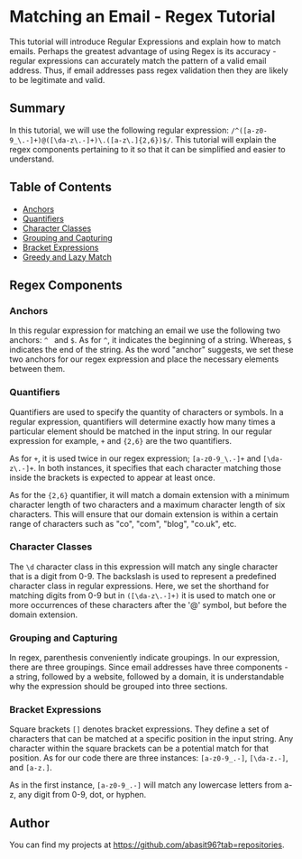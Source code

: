 # Matching an Email - Regex Tutorial


This tutorial will introduce Regular Expressions and explain how to match emails. Perhaps the greatest advantage of using Regex is its accuracy - regular expressions can accurately match the pattern of a valid email address. Thus, if email addresses pass regex validation then they are likely to be legitimate and valid.


## Summary


In this tutorial, we will use the following regular expression: `/^([a-z0-9_\.-]+)@([\da-z\.-]+)\.([a-z\.]{2,6})$/`. This tutorial will explain the regex components pertaining to it so that it can be simplified and easier to understand.


## Table of Contents


- [Anchors](#anchors)
- [Quantifiers](#quantifiers)
- [Character Classes](#character-classes)
- [Grouping and Capturing](#grouping-and-capturing)
- [Bracket Expressions](#bracket-expressions)
- [Greedy and Lazy Match](#greedy-and-lazy-match)


## Regex Components


### Anchors


In this regular expression for matching an email we use the following two anchors: `^ ` and `$`. As for `^`, it indicates the beginning of a string. Whereas, `$` indicates the end of the string. As the word "anchor" suggests, we set these two anchors for our regex expression and place the necessary elements between them.


### Quantifiers


Quantifiers are used to specify the quantity of characters or symbols. In a regular expression, quantifiers will determine exactly how many times a particular element should be matched in the input string. In our regular expression for example, `+` and `{2,6}` are the two quantifiers.


As for `+`, it is used twice in our regex expression; `[a-z0-9_\.-]+` and `[\da-z\.-]+`. In both instances, it specifies that each character matching those inside the brackets is expected to appear at least once.


As for the `{2,6}` quantifier, it will match a domain extension with a minimum character length of two characters and a maximum character length of six characters. This will ensure that our domain extension is within a certain range of characters such as "co", "com", "blog", "co.uk", etc.


### Character Classes


The `\d` character class in this expression will match any single character that is a digit from 0-9. The backslash is used to represent a predefined character class in regular expressions. Here, we set the shorthand for matching digits from 0-9 but in `([\da-z\.-]+)` it is used to match one or more occurrences of these characters after the '@' symbol, but before the domain extension.


### Grouping and Capturing


In regex, parenthesis conveniently indicate groupings. In our expression, there are three groupings. Since email addresses have three components - a string, followed by a website, followed by a domain, it is understandable why the expression should be grouped into three sections.


### Bracket Expressions


Square brackets `[]` denotes bracket expressions. They define a set of characters that can be matched at a specific position in the input string. Any character within the square brackets can be a potential match for that position. As for our code there are three instances: `[a-z0-9_.-]`, `[\da-z.-]`, and `[a-z.]`.


As in the first instance, `[a-z0-9_.-]` will match any lowercase letters from a-z, any digit from 0-9, dot, or hyphen.


## Author


You can find my projects at https://github.com/abasit96?tab=repositories.

